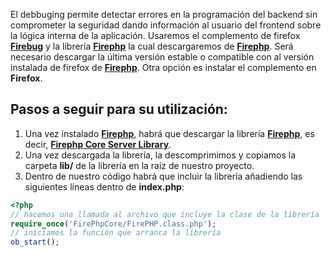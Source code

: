 El debbuging permite detectar errores en la programación del backend sin comprometer la seguridad dando información al usuario del frontend sobre la lógica interna de la aplicación.
Usaremos el complemento de firefox [**Firebug**](https://addons.mozilla.org/es/firefox/addon/firebug/) y la librería [**Firephp**](http://firephp.org/) la cual descargaremos de [**Firephp**](http://firephp.org/). 
Será necesario descargar la última versión estable o compatible con al versión instalada de firefox de [**Firephp**](https://addons.mozilla.org/es/firefox/addon/firephp/). Otra opción es instalar el complemento en **Firefox**.

Pasos a seguir para su utilización:
-----------------------------------

1. Una vez instalado [**Firephp**](https://addons.mozilla.org/es/firefox/addon/firephp/), habrá que descargar la librería [**Firephp**](http://firephp.org/), es decir, [**Firephp Core Server Library**](https://github.com/firephp/firephp-core/archive/v0.4.0.zip). 
2. Una vez descargada la librería, la descomprimimos y copiamos la carpeta **lib/** de la librería en la raíz de nuestro proyecto.
3. Dentro de nuestro código habrá que incluir la librería añadiendo las siguientes líneas dentro de **index.php**:

```php
<?php
// hacemos una llamada al archivo que incluye la clase de la librería
require_once('FirePhpCore/FirePHP.class.php');
// iniciamos la función que arranca la librería
ob_start();
```






